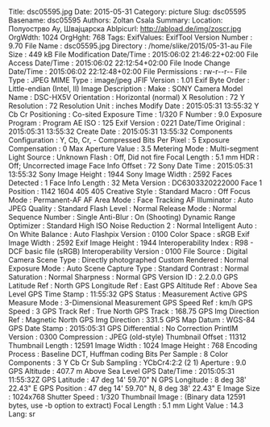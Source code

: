 Title: dsc05595.jpg
Date: 2015-05-31
Category: picture
Slug: dsc05595
Basename: dsc05595
Authors: Zoltan Csala
Summary:
Location: Полуострво Ау, Швајцарска
Ablpicurl: http://abload.de/img/zoscr.jpg
OrgWdth: 1024
OrgHght: 768
Tags:
ExifValues: ExifTool Version Number : 9.70
            File Name : dsc05595.jpg
            Directory : /home/slike/2015/05-31-au
            File Size : 449 kB
            File Modification Date/Time : 2015:06:02 21:46:22+02:00
            File Access Date/Time : 2015:06:02 22:12:54+02:00
            File Inode Change Date/Time : 2015:06:02 22:12:48+02:00
            File Permissions : rw-r--r--
            File Type : JPEG
            MIME Type : image/jpeg
            JFIF Version : 1.01
            Exif Byte Order : Little-endian (Intel, II)
            Image Description :
            Make : SONY
            Camera Model Name : DSC-HX5V
            Orientation : Horizontal (normal)
            X Resolution : 72
            Y Resolution : 72
            Resolution Unit : inches
            Modify Date : 2015:05:31 13:55:32
            Y Cb Cr Positioning : Co-sited
            Exposure Time : 1/320
            F Number : 9.0
            Exposure Program : Program AE
            ISO : 125
            Exif Version : 0221
            Date/Time Original : 2015:05:31 13:55:32
            Create Date : 2015:05:31 13:55:32
            Components Configuration : Y, Cb, Cr, -
            Compressed Bits Per Pixel : 5
            Exposure Compensation : 0
            Max Aperture Value : 3.5
            Metering Mode : Multi-segment
            Light Source : Unknown
            Flash : Off, Did not fire
            Focal Length : 5.1 mm
            HDR : Off; Uncorrected image
            Face Info Offset : 72
            Sony Date Time : 2015:05:31 13:55:32
            Sony Image Height : 1944
            Sony Image Width : 2592
            Faces Detected : 1
            Face Info Length : 32
            Meta Version : DC6303320222000
            Face 1 Position : 1142 1604 405 405
            Creative Style : Standard
            Macro : Off
            Focus Mode : Permanent-AF
            AF Area Mode : Face Tracking
            AF Illuminator : Auto
            JPEG Quality : Standard
            Flash Level : Normal
            Release Mode : Normal
            Sequence Number : Single
            Anti-Blur : On (Shooting)
            Dynamic Range Optimizer : Standard
            High ISO Noise Reduction 2 : Normal
            Intelligent Auto : On
            White Balance : Auto
            Flashpix Version : 0100
            Color Space : sRGB
            Exif Image Width : 2592
            Exif Image Height : 1944
            Interoperability Index : R98 - DCF basic file (sRGB)
            Interoperability Version : 0100
            File Source : Digital Camera
            Scene Type : Directly photographed
            Custom Rendered : Normal
            Exposure Mode : Auto
            Scene Capture Type : Standard
            Contrast : Normal
            Saturation : Normal
            Sharpness : Normal
            GPS Version ID : 2.2.0.0
            GPS Latitude Ref : North
            GPS Longitude Ref : East
            GPS Altitude Ref : Above Sea Level
            GPS Time Stamp : 11:55:32
            GPS Status : Measurement Active
            GPS Measure Mode : 3-Dimensional Measurement
            GPS Speed Ref : km/h
            GPS Speed : 3
            GPS Track Ref : True North
            GPS Track : 168.75
            GPS Img Direction Ref : Magnetic North
            GPS Img Direction : 331.5
            GPS Map Datum : WGS-84
            GPS Date Stamp : 2015:05:31
            GPS Differential : No Correction
            PrintIM Version : 0300
            Compression : JPEG (old-style)
            Thumbnail Offset : 11312
            Thumbnail Length : 12591
            Image Width : 1024
            Image Height : 768
            Encoding Process : Baseline DCT, Huffman coding
            Bits Per Sample : 8
            Color Components : 3
            Y Cb Cr Sub Sampling : YCbCr4:2:2 (2 1)
            Aperture : 9.0
            GPS Altitude : 407.7 m Above Sea Level
            GPS Date/Time : 2015:05:31 11:55:32Z
            GPS Latitude : 47 deg 14' 59.70" N
            GPS Longitude : 8 deg 38' 22.43" E
            GPS Position : 47 deg 14' 59.70" N, 8 deg 38' 22.43" E
            Image Size : 1024x768
            Shutter Speed : 1/320
            Thumbnail Image : (Binary data 12591 bytes, use -b option to extract)
            Focal Length : 5.1 mm
            Light Value : 14.3
Lang: sr

